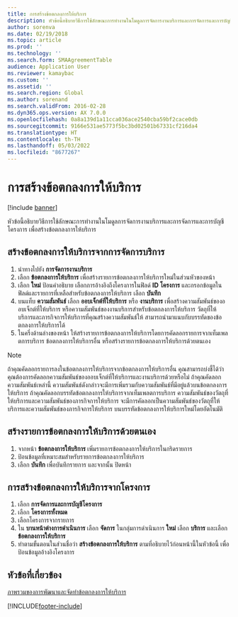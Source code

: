 ```yaml
---
title: การสร้างข้อตกลงการให้บริการ
description: หัวข้อนี้อธิบายวิธีการใช้ลักษณะการทำงานในโมดูลการจัดการงานบริการและการจัดการและการบัญชีโครงการ เพื่อสร้างข้อตกลงการให้บริการ
author: sorenva
ms.date: 02/19/2018
ms.topic: article
ms.prod: ''
ms.technology: ''
ms.search.form: SMAAgreementTable
audience: Application User
ms.reviewer: kamaybac
ms.custom: ''
ms.assetid: ''
ms.search.region: Global
ms.author: sorenand
ms.search.validFrom: 2016-02-28
ms.dyn365.ops.version: AX 7.0.0
ms.openlocfilehash: 0a8a139d1a11cca036ace2540cba59bf2cace0db
ms.sourcegitcommit: 9166e531ae5773f5bc3bd02501b67331cf216da4
ms.translationtype: HT
ms.contentlocale: th-TH
ms.lasthandoff: 05/03/2022
ms.locfileid: "8677267"
---
```

# <a name="create-service-agreements"></a>การสร้างข้อตกลงการให้บริการ

[!include [banner](../includes/banner.md)]

หัวข้อนี้อธิบายวิธีการใช้ลักษณะการทำงานในโมดูลการจัดการงานบริการและการจัดการและการบัญชีโครงการ เพื่อสร้างข้อตกลงการให้บริการ

## <a name="create-a-service-agreement-from-service-management"></a>สร้างข้อตกลงการให้บริการจากการจัดการบริการ

1. นำทางไปยัง **การจัดการงานบริการ**
2. เลือก **ข้อตกลงการให้บริการ** เพื่อสร้างรายการข้อตกลงการให้บริการใหม่ในส่วนหัวของหน้า 
3. เลือก **ใหม่** ป้อนคำอธิบาย เลือกการอ้างอิงถึงโครงการในฟิลด์ **ID โครงการ** และกรอกข้อมูลในฟิลด์และรายการที่เหลือสำหรับข้อตกลงการให้บริการ เลือก **บันทึก**
4. บนแท็บ **ความสัมพันธ์** เลือก **ออบเจ็กต์ที่ให้บริการ** หรือ **งานบริการ** เพื่อสร้างความสัมพันธ์ของออบเจ็กต์ที่ให้บริการ หรือความสัมพันธ์ของงานบริการสำหรับข้อตกลงการให้บริการ วัตถุที่ให้บริการและภารกิจการให้บริการที่คุณสร้างความสัมพันธ์ให้ สามารถนำมาแนบกับบรรทัดของข้อตกลงการให้บริการได้
5. ในครึ่งด้านล่างของหน้า ให้สร้างรายการข้อตกลงการให้บริการโดยการคัดลอกรายการจากเท็มเพลตการบริการ ข้อตกลงการให้บริการอื่น หรือสร้างรายการข้อตกลงการให้บริการด้วยตนเอง

> [!NOTE]
> ถ้าคุณคัดลอกรายการลงในข้อตกลงการให้บริการจากข้อตกลงการให้บริการอื่น คุณสามารถบ่งชี้ได้ว่าคุณต้องการคัดลอกความสัมพันธ์ของออบเจ็กต์ที่ให้บริการและงานบริการด้วยหรือไม่ ถ้าคุณคัดลอกความสัมพันธ์เหล่านี้ ความสัมพันธ์ดังกล่าวจะมีการเพิ่มรวมกับความสัมพันธ์ที่มีอยู่แล้วบนข้อตกลงการให้บริการ ถ้าคุณคัดลอกบรรทัดข้อตกลงการให้บริการจากเท็มเพลตการบริการ ความสัมพันธ์ของวัตถุที่ให้บริการและความสัมพันธ์ของภารกิจการให้บริการ จะมีการคัดลอกเป็นความสัมพันธ์ของวัตถุที่ให้บริการและความสัมพันธ์ของภารกิจการให้บริการ บนบรรทัดข้อตกลงการให้บริการใหม่โดยอัตโนมัติ

## <a name="create-service-agreement-lines-manually"></a>สร้างรายการข้อตกลงการให้บริการด้วยตนเอง

1. จากหน้า **ข้อตกลงการให้บริการ** เพิ่มรายการข้อตกลงการให้บริการในกริดรายการ 
2. ป้อนข้อมูลที่เหมาะสมสำหรับรายการข้อตกลงการให้บริการ 
3. เลือก **บันทึก** เพื่อบันทึกรายการ และจากนั้น ปิดหน้า

## <a name="create-a-service-agreement-from-project"></a>การสร้างข้อตกลงการให้บริการจากโครงการ

1. เลือก **การจัดการและการบัญชีโครงการ**
2. เลือก **โครงการทั้งหมด**
3. เลือกโครงการจากรายการ
4. ใน **บานหน้าต่างการดำเนินการ** เลือก **จัดการ** ในกลุ่มการดำเนินการ **ใหม่** เลือก **บริการ** และเลือก **ข้อตกลงการให้บริการ**
5. ทำตามขั้นตอนในส่วนชื่อว่า **สร้างข้อตกลงการให้บริการ** ตามที่อธิบายไว้ก่อนหน้านี้ในหัวข้อนี้ เพื่อป้อนข้อมูลอ้างอิงโครงการ


## <a name="related-topics"></a>หัวข้อที่เกี่ยวข้อง

[ภาพรวมของการพัฒนาและจัดทำข้อตกลงการให้บริการ](service-agreements.md)




[!INCLUDE[footer-include](../../includes/footer-banner.md)]